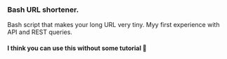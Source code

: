 ### Bash URL shortener.

Bash script that makes your long URL very tiny. Myy first experience with API and REST queries.

#### I think you can use this without some tutorial 🙂
